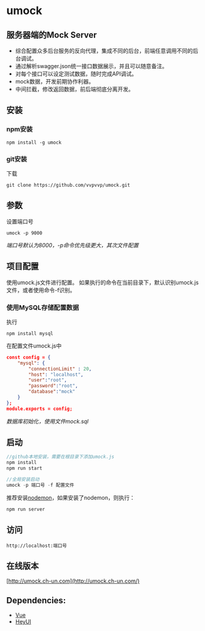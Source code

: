# umock
## 服务器端的Mock Server
- 综合配置众多后台服务的反向代理，集成不同的后台，前端任意调用不同的后台调试。
- 通过解析swagger.json统一接口数据展示，并且可以随意备注。
- 对每个接口可以设定测试数据，随时完成API调试。
- mock数据，开发前期协作利器。
- 中间拦截，修改返回数据，前后端彻底分离开发。


## 安装
### npm安装
```
npm install -g umock
```
### git安装
下载
```
git clone https://github.com/vvpvvp/umock.git
```
## 参数
设置端口号
```
umock -p 9000
```
*端口号默认为8000，-p命令优先级更大，其次文件配置*

## 项目配置
使用umock.js文件进行配置。
如果执行的命令在当前目录下，默认识别umock.js文件，或者使用命令-f识别。
### 使用MySQL存储配置数据
执行
```
npm install mysql
```
在配置文件umock.js中
```json
const config = {
	"mysql": {
		"connectionLimit" : 20,
		"host": "localhost",
		"user":"root",
		"password":"root",
		"database":"mock"
	}
};
module.exports = config;
```
*数据库初始化，使用文件mock.sql*

## 启动

```javascript
//github本地安装，需要在根目录下添加umock.js
npm install
npm run start

//全局安装启动
umock -p 端口号 -f 配置文件
```

推荐安装[nodemon](https://www.npmjs.com/package/nodemon)，如果安装了nodemon，则执行：

```javascript
npm run server
```

## 访问
```
http://localhost:端口号
```

## 在线版本

[http://umock.ch-un.com](http://umock.ch-un.com/)

## Dependencies:  
* [Vue](http://cn.vuejs.org/)
* [HeyUI](http://www.heyui.top/)



